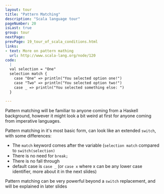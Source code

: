 ```yaml
---
layout: tour
title: "Pattern Matching"
description: "Scala language tour"
pageNumber: 20
isLast: true
group: tour
nextPage: 
prevPage: 19_tour_of_scala_conditions.html
links:
- text: More on pattern mathing
  url: http://www.scala-lang.org/node/120
code:
  |
  val selection = "One"  
  selection match {  
    case "One" => println("You selected option one!")  
    case "Two" => println("You selected option two!")  
    case _ => println("You selected something else: ")  
  }  
  
---
```


Pattern matching will be familiar to anyone coming from a Haskell background, however it might look a bit weird at first for anyone coming from imperative languages. 

Pattern matching in it's most basic form, can look like an extended `switch`, with some differences:

- The `match` keyword comes after the variable (`selection match` compared to `switch(selection)`
- There is no need for `break;` 
- There is no fall through
- default case is `case _` (or `case x` where x can be any lower case identifier, more about it in the next slides)

Pattern matching can be very powerful beyond a `switch` replacement, and will be explained in later slides